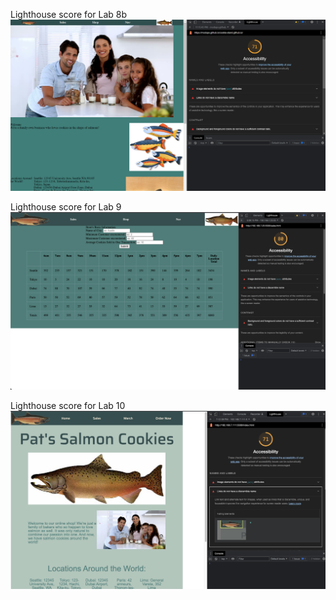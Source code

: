 Lighthouse score for Lab 8b
![alt text](img/lab_08b.PNG)

Lighthouse score for Lab 9
![alt text](img/lab_09.png)

Lighthouse score for Lab 10
![alt text](img/lab_10b.png)